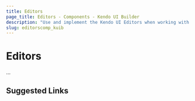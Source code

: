 ```yaml
---
title: Editors
page_title: Editors - Components - Kendo UI Builder
description: "Use and implement the Kendo UI Editors when working with the Kendo UI Builder tool for creating and managing Angular and AngularJS-based web applications."
slug: editorscomp_kuib
---
```


# Editors

...

## Suggested Links
